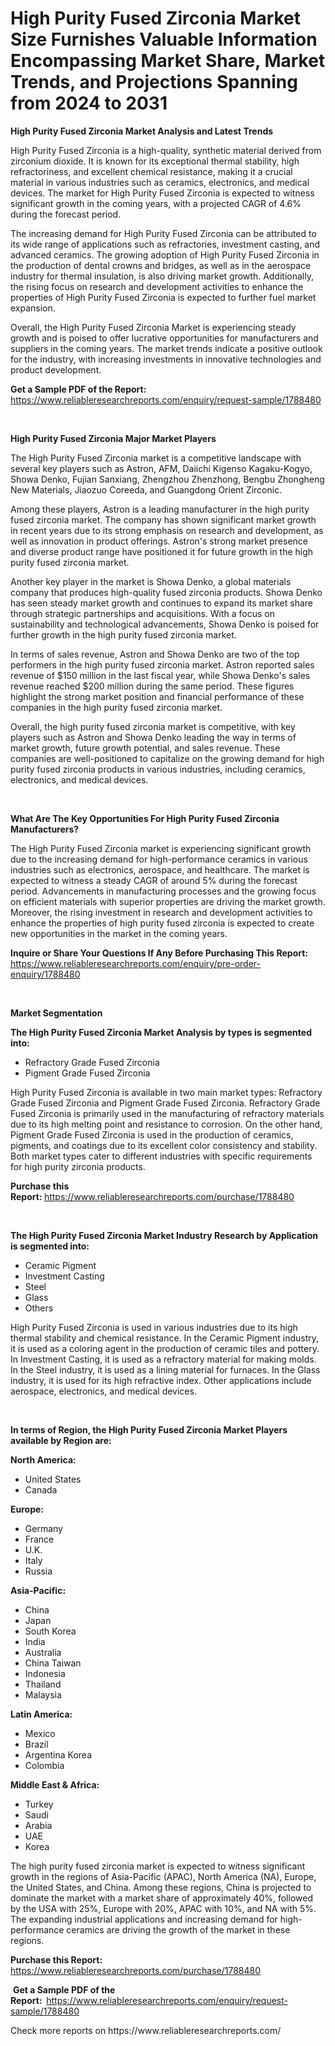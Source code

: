 <p><h1>High Purity Fused Zirconia Market Size Furnishes Valuable Information Encompassing Market Share, Market Trends, and Projections Spanning from 2024 to 2031</h1></p><p><strong>High Purity Fused Zirconia Market Analysis and Latest Trends</strong></p>
<p><p>High Purity Fused Zirconia is a high-quality, synthetic material derived from zirconium dioxide. It is known for its exceptional thermal stability, high refractoriness, and excellent chemical resistance, making it a crucial material in various industries such as ceramics, electronics, and medical devices. The market for High Purity Fused Zirconia is expected to witness significant growth in the coming years, with a projected CAGR of 4.6% during the forecast period.</p><p>The increasing demand for High Purity Fused Zirconia can be attributed to its wide range of applications such as refractories, investment casting, and advanced ceramics. The growing adoption of High Purity Fused Zirconia in the production of dental crowns and bridges, as well as in the aerospace industry for thermal insulation, is also driving market growth. Additionally, the rising focus on research and development activities to enhance the properties of High Purity Fused Zirconia is expected to further fuel market expansion.</p><p>Overall, the High Purity Fused Zirconia Market is experiencing steady growth and is poised to offer lucrative opportunities for manufacturers and suppliers in the coming years. The market trends indicate a positive outlook for the industry, with increasing investments in innovative technologies and product development.</p></p>
<p><strong>Get a Sample PDF of the Report:&nbsp;</strong> <a href="https://www.reliableresearchreports.com/enquiry/request-sample/1788480">https://www.reliableresearchreports.com/enquiry/request-sample/1788480</a></p>
<p>&nbsp;</p>
<p><strong>High Purity Fused Zirconia Major Market Players</strong></p>
<p><p>The High Purity Fused Zirconia market is a competitive landscape with several key players such as Astron, AFM, Daiichi Kigenso Kagaku-Kogyo, Showa Denko, Fujian Sanxiang, Zhengzhou Zhenzhong, Bengbu Zhongheng New Materials, Jiaozuo Coreeda, and Guangdong Orient Zirconic. </p><p>Among these players, Astron is a leading manufacturer in the high purity fused zirconia market. The company has shown significant market growth in recent years due to its strong emphasis on research and development, as well as innovation in product offerings. Astron's strong market presence and diverse product range have positioned it for future growth in the high purity fused zirconia market.</p><p>Another key player in the market is Showa Denko, a global materials company that produces high-quality fused zirconia products. Showa Denko has seen steady market growth and continues to expand its market share through strategic partnerships and acquisitions. With a focus on sustainability and technological advancements, Showa Denko is poised for further growth in the high purity fused zirconia market.</p><p>In terms of sales revenue, Astron and Showa Denko are two of the top performers in the high purity fused zirconia market. Astron reported sales revenue of $150 million in the last fiscal year, while Showa Denko's sales revenue reached $200 million during the same period. These figures highlight the strong market position and financial performance of these companies in the high purity fused zirconia market.</p><p>Overall, the high purity fused zirconia market is competitive, with key players such as Astron and Showa Denko leading the way in terms of market growth, future growth potential, and sales revenue. These companies are well-positioned to capitalize on the growing demand for high purity fused zirconia products in various industries, including ceramics, electronics, and medical devices.</p></p>
<p>&nbsp;</p>
<p><strong>What Are The Key Opportunities For High Purity Fused Zirconia Manufacturers?</strong></p>
<p><p>The High Purity Fused Zirconia market is experiencing significant growth due to the increasing demand for high-performance ceramics in various industries such as electronics, aerospace, and healthcare. The market is expected to witness a steady CAGR of around 5% during the forecast period. Advancements in manufacturing processes and the growing focus on efficient materials with superior properties are driving the market growth. Moreover, the rising investment in research and development activities to enhance the properties of high purity fused zirconia is expected to create new opportunities in the market in the coming years.</p></p>
<p><strong>Inquire or Share Your Questions If Any Before Purchasing This Report:</strong> <a href="https://www.reliableresearchreports.com/enquiry/pre-order-enquiry/1788480">https://www.reliableresearchreports.com/enquiry/pre-order-enquiry/1788480</a></p>
<p>&nbsp;</p>
<p><strong>Market Segmentation</strong></p>
<p><strong>The High Purity Fused Zirconia Market Analysis by types is segmented into:</strong></p>
<p><ul><li>Refractory Grade Fused Zirconia</li><li>Pigment Grade Fused Zirconia</li></ul></p>
<p><p>High Purity Fused Zirconia is available in two main market types: Refractory Grade Fused Zirconia and Pigment Grade Fused Zirconia. Refractory Grade Fused Zirconia is primarily used in the manufacturing of refractory materials due to its high melting point and resistance to corrosion. On the other hand, Pigment Grade Fused Zirconia is used in the production of ceramics, pigments, and coatings due to its excellent color consistency and stability. Both market types cater to different industries with specific requirements for high purity zirconia products.</p></p>
<p><strong>Purchase this Report:&nbsp;</strong><a href="https://www.reliableresearchreports.com/purchase/1788480">https://www.reliableresearchreports.com/purchase/1788480</a></p>
<p>&nbsp;</p>
<p><strong>The High Purity Fused Zirconia Market Industry Research by Application is segmented into:</strong></p>
<p><ul><li>Ceramic Pigment</li><li>Investment Casting</li><li>Steel</li><li>Glass</li><li>Others</li></ul></p>
<p><p>High Purity Fused Zirconia is used in various industries due to its high thermal stability and chemical resistance. In the Ceramic Pigment industry, it is used as a coloring agent in the production of ceramic tiles and pottery. In Investment Casting, it is used as a refractory material for making molds. In the Steel industry, it is used as a lining material for furnaces. In the Glass industry, it is used for its high refractive index. Other applications include aerospace, electronics, and medical devices.</p></p>
<p>&nbsp;</p>
<p><strong>In terms of Region, the High Purity Fused Zirconia Market Players available by Region are:</strong></p>
<p>
    <p> <strong> North America: </strong>
        <ul>
            <li>United States</li>
            <li>Canada</li>
        </ul>
        </p> 
    <p> <strong> Europe: </strong>
        <ul>
            <li>Germany</li>
            <li>France</li>
            <li>U.K.</li>
            <li>Italy</li>
            <li>Russia</li>
        </ul>
        </p> 
    <p> <strong> Asia-Pacific: </strong>
        <ul>
            <li>China</li>
            <li>Japan</li>
            <li>South Korea</li>
            <li>India</li>
            <li>Australia</li>
            <li>China Taiwan</li>
            <li>Indonesia</li>
            <li>Thailand</li>
            <li>Malaysia</li>
        </ul>
        </p> 
    <p> <strong> Latin America: </strong>
        <ul>
            <li>Mexico</li>
            <li>Brazil</li>
            <li>Argentina Korea</li>
            <li>Colombia</li>
        </ul>
        </p> 
    <p> <strong> Middle East & Africa: </strong>
        <ul>
            <li>Turkey</li>
            <li>Saudi</li>
            <li>Arabia</li>
            <li>UAE</li>
            <li>Korea</li>
        </ul>
    </p>
    </p>
<p><p>The high purity fused zirconia market is expected to witness significant growth in the regions of Asia-Pacific (APAC), North America (NA), Europe, the United States, and China. Among these regions, China is projected to dominate the market with a market share of approximately 40%, followed by the USA with 25%, Europe with 20%, APAC with 10%, and NA with 5%. The expanding industrial applications and increasing demand for high-performance ceramics are driving the growth of the market in these regions.</p></p>
<p><strong>Purchase this Report: </strong><a href="https://www.reliableresearchreports.com/purchase/1788480">https://www.reliableresearchreports.com/purchase/1788480</a></p>
<p>&nbsp;<strong>Get a Sample PDF of the Report:&nbsp;&nbsp;</strong><a href="https://www.reliableresearchreports.com/enquiry/request-sample/1788480">https://www.reliableresearchreports.com/enquiry/request-sample/1788480</a></p>
<p><strong></strong></p>
<p>Check more reports on https://www.reliableresearchreports.com/</p>